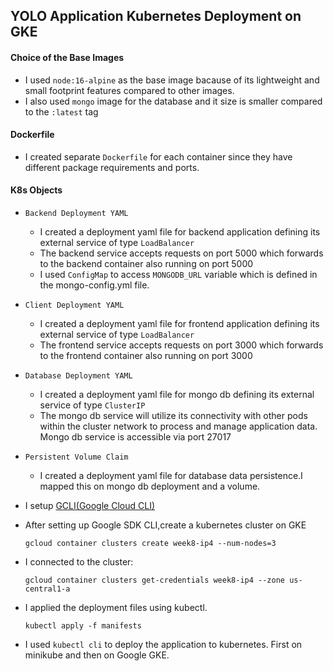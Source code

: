 ## YOLO Application Kubernetes Deployment on GKE

#### Choice of the Base Images
- I used `node:16-alpine` as the base image bacause of its lightweight and small footprint features compared to other images.
- I also used `mongo` image for the database and it size is smaller compared to the `:latest` tag 


#### Dockerfile
- I created separate ```Dockerfile``` for each container since they have different package requirements and ports.

#### K8s Objects
- `Backend Deployment YAML`
  - I created a deployment yaml file for backend application defining its external service of type `LoadBalancer`
  - The backend service accepts requests on port 5000 which forwards to the backend container also running on port 5000
  - I used `ConfigMap` to access `MONGODB_URL` variable which is defined in the mongo-config.yml file.
- `Client Deployment YAML`
  - I created a deployment yaml file for frontend application defining its external service of type `LoadBalancer`
  - The frontend service accepts requests on port 3000 which forwards to the frontend container also running on port 3000
- `Database Deployment YAML`
  - I created a deployment yaml file for mongo db defining its external service of type `ClusterIP`
  - The mongo db service will utilize its connectivity with other pods within the cluster network to process and manage application data. Mongo db service is accessible via port 27017
- `Persistent Volume Claim`
  - I created a deployment yaml file for database data persistence.I mapped this on mongo db deployment and a volume.
- I setup [GCLI(Google Cloud CLI)](https://cloud.google.com/sdk/docs/install-sdk)
-  After setting up Google SDK CLI,create a kubernetes cluster on GKE
    ```
    gcloud container clusters create week8-ip4 --num-nodes=3
    ```
-  I connected to the cluster:
  
    ```
    gcloud container clusters get-credentials week8-ip4 --zone us-central1-a
    ```
- I applied the deployment files using kubectl.
    ```
    kubectl apply -f manifests
    ```
- I used `kubectl cli` to deploy the application to kubernetes. First on minikube and then on Google GKE.
